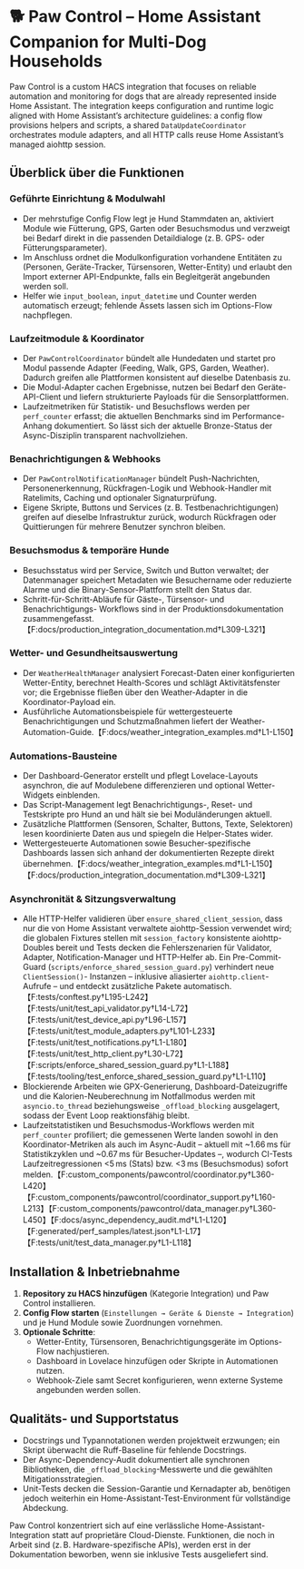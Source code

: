 # 🐕 Paw Control – Home Assistant Companion for Multi-Dog Households

Paw Control is a custom HACS integration that focuses on reliable automation
and monitoring for dogs that are already represented inside Home Assistant. The
integration keeps configuration and runtime logic aligned with Home
Assistant’s architecture guidelines: a config flow provisions helpers and
scripts, a shared `DataUpdateCoordinator` orchestrates module adapters, and all
HTTP calls reuse Home Assistant’s managed aiohttp session.

## Überblick über die Funktionen

### Geführte Einrichtung & Modulwahl
- Der mehrstufige Config Flow legt je Hund Stammdaten an, aktiviert Module wie
  Fütterung, GPS, Garten oder Besuchsmodus und verzweigt bei Bedarf direkt in
  die passenden Detaildialoge (z. B. GPS- oder Fütterungsparameter).
- Im Anschluss ordnet die Modulkonfiguration vorhandene Entitäten zu
  (Personen, Geräte-Tracker, Türsensoren, Wetter-Entity) und erlaubt den
  Import externer API-Endpunkte, falls ein Begleitgerät angebunden werden
  soll.
- Helfer wie `input_boolean`, `input_datetime` und Counter werden automatisch
  erzeugt; fehlende Assets lassen sich im Options-Flow nachpflegen.

### Laufzeitmodule & Koordinator
- Der `PawControlCoordinator` bündelt alle Hundedaten und startet pro Modul
  passende Adapter (Feeding, Walk, GPS, Garden, Weather). Dadurch greifen alle
  Plattformen konsistent auf dieselbe Datenbasis zu.
- Die Modul-Adapter cachen Ergebnisse, nutzen bei Bedarf den Geräte-API-Client
  und liefern strukturierte Payloads für die Sensorplattformen.
- Laufzeitmetriken für Statistik- und Besuchsflows werden per `perf_counter`
  erfasst; die aktuellen Benchmarks sind im Performance-Anhang dokumentiert.
  So lässt sich der aktuelle Bronze-Status der Async-Disziplin transparent nachvollziehen.

### Benachrichtigungen & Webhooks
- Der `PawControlNotificationManager` bündelt Push-Nachrichten, Personenerkennung,
  Rückfragen-Logik und Webhook-Handler mit Ratelimits, Caching und optionaler
  Signaturprüfung.
- Eigene Skripte, Buttons und Services (z. B. Testbenachrichtigungen) greifen
  auf dieselbe Infrastruktur zurück, wodurch Rückfragen oder Quittierungen für
  mehrere Benutzer synchron bleiben.

### Besuchsmodus & temporäre Hunde
- Besuchsstatus wird per Service, Switch und Button verwaltet; der
  Datenmanager speichert Metadaten wie Besuchername oder reduzierte Alarme und
  die Binary-Sensor-Plattform stellt den Status dar.
- Schritt-für-Schritt-Abläufe für Gäste-, Türsensor- und Benachrichtigungs-
  Workflows sind in der Produktionsdokumentation zusammengefasst.【F:docs/production_integration_documentation.md†L309-L321】

### Wetter- und Gesundheitsauswertung
- Der `WeatherHealthManager` analysiert Forecast-Daten einer konfigurierten
  Wetter-Entity, berechnet Health-Scores und schlägt Aktivitätsfenster vor; die
  Ergebnisse fließen über den Weather-Adapter in die Koordinator-Payload ein.
- Ausführliche Automationsbeispiele für wettergesteuerte Benachrichtigungen und
  Schutzmaßnahmen liefert der Weather-Automation-Guide.【F:docs/weather_integration_examples.md†L1-L150】

### Automations-Bausteine
- Der Dashboard-Generator erstellt und pflegt Lovelace-Layouts asynchron, die
  auf Modulebene differenzieren und optional Wetter-Widgets einblenden.
- Das Script-Management legt Benachrichtigungs-, Reset- und Testskripte pro Hund
  an und hält sie bei Moduländerungen aktuell.
- Zusätzliche Plattformen (Sensoren, Schalter, Buttons, Texte, Selektoren) lesen
  koordinierte Daten aus und spiegeln die Helper-States wider.
- Wettergesteuerte Automationen sowie Besucher-spezifische Dashboards lassen
  sich anhand der dokumentierten Rezepte direkt übernehmen.【F:docs/weather_integration_examples.md†L1-L150】【F:docs/production_integration_documentation.md†L309-L321】

### Asynchronität & Sitzungsverwaltung
- Alle HTTP-Helfer validieren über `ensure_shared_client_session`, dass nur die
  von Home Assistant verwaltete aiohttp-Session verwendet wird; die globalen
  Fixtures stellen mit `session_factory` konsistente aiohttp-Doubles bereit und
  Tests decken die Fehlerszenarien für Validator, Adapter, Notification-Manager
  und HTTP-Helfer ab. Ein Pre-Commit-Guard
  (`scripts/enforce_shared_session_guard.py`) verhindert neue `ClientSession()`-
  Instanzen – inklusive aliasierter `aiohttp.client`-Aufrufe – und entdeckt
  zusätzliche Pakete automatisch.【F:tests/conftest.py†L195-L242】【F:tests/unit/test_api_validator.py†L14-L72】【F:tests/unit/test_device_api.py†L96-L157】【F:tests/unit/test_module_adapters.py†L101-L233】【F:tests/unit/test_notifications.py†L1-L180】【F:tests/unit/test_http_client.py†L30-L72】【F:scripts/enforce_shared_session_guard.py†L1-L188】【F:tests/tooling/test_enforce_shared_session_guard.py†L1-L110】
- Blockierende Arbeiten wie GPX-Generierung, Dashboard-Dateizugriffe und die
  Kalorien-Neuberechnung im Notfallmodus werden mit `asyncio.to_thread`
  beziehungsweise `_offload_blocking` ausgelagert, sodass der Event Loop
  reaktionsfähig bleibt.
- Laufzeitstatistiken und Besuchsmodus-Workflows werden mit `perf_counter`
  profiliert; die gemessenen Werte landen sowohl in den Koordinator-Metriken als
  auch im Async-Audit – aktuell mit ~1.66 ms für Statistikzyklen und ~0.67 ms für
  Besucher-Updates –, wodurch CI-Tests Laufzeitregressionen <5 ms (Stats) bzw.
  <3 ms (Besuchsmodus) sofort melden.【F:custom_components/pawcontrol/coordinator.py†L360-L420】【F:custom_components/pawcontrol/coordinator_support.py†L160-L213】【F:custom_components/pawcontrol/data_manager.py†L360-L450】【F:docs/async_dependency_audit.md†L1-L120】【F:generated/perf_samples/latest.json†L1-L17】【F:tests/unit/test_data_manager.py†L1-L118】

## Installation & Inbetriebnahme
1. **Repository zu HACS hinzufügen** (Kategorie Integration) und Paw Control
   installieren.
2. **Config Flow starten** (`Einstellungen → Geräte & Dienste → Integration`)
   und je Hund Module sowie Zuordnungen vornehmen.
3. **Optionale Schritte**:
   - Wetter-Entity, Türsensoren, Benachrichtigungsgeräte im Options-Flow
     nachjustieren.
   - Dashboard in Lovelace hinzufügen oder Skripte in Automationen nutzen.
   - Webhook-Ziele samt Secret konfigurieren, wenn externe Systeme angebunden
     werden sollen.

## Qualitäts- und Supportstatus
- Docstrings und Typannotationen werden projektweit erzwungen; ein Skript
  überwacht die Ruff-Baseline für fehlende Docstrings.
- Der Async-Dependency-Audit dokumentiert alle synchronen Bibliotheken, die
  `_offload_blocking`-Messwerte und die gewählten Mitigationsstrategien.
- Unit-Tests decken die Session-Garantie und Kernadapter ab, benötigen jedoch
  weiterhin ein Home-Assistant-Test-Environment für vollständige Abdeckung.

Paw Control konzentriert sich auf eine verlässliche Home-Assistant-Integration
statt auf proprietäre Cloud-Dienste. Funktionen, die noch in Arbeit sind (z. B.
Hardware-spezifische APIs), werden erst in der Dokumentation beworben, wenn sie
inklusive Tests ausgeliefert sind.
